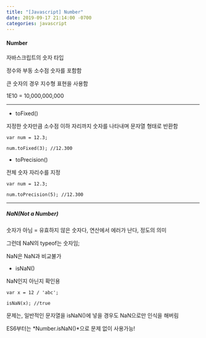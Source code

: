 ```yaml
---
title: "[Javascript] Number"
date: 2019-09-17 21:14:00 -0700
categories: javascript
---
```


#### Number


자바스크립트의 숫자 타입 

정수와 부동 소수점 숫자를 포함함

 
큰 숫자의 경우 지수형 표현을 사용함

1E10 = 10,000,000,000

 
* * *
 

* toFixed()

지정한 숫자만큼 소수점 이하 자리까지 숫자를 나타내며 문자열 형태로 반환함

<pre><code>var num = 12.3;

num.toFixed(3); //12.300
</code></pre>
 
 

* toPrecision()

전체 숫자 자리수를 지정

<pre><code>var num = 12.3;

num.toPrecision(5); //12.300
</code></pre>
       
* * *

##### NaN(Not a Number)

숫자가 아님 = 유효하지 않은 숫자다, 연산에서 에러가 난다, 정도의 의미

그런데 NaN의 typeof는 숫자임;

NaN은 NaN과 비교불가

 

* isNaN()

NaN인지 아닌지 확인용

<pre><code>var x = 12 / 'abc';

isNaN(x); //true
</code></pre>

문제는, 일반적인 문자열을  isNaN()에 넣을 경우도 NaN으로만 인식을 해버림

ES6부터는 *Number.isNaN()*으로 문제 없이 사용가능!
